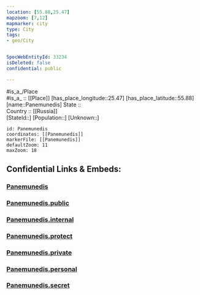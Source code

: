 ```yaml
---
location: [55.88,25.47] 
mapzoom: [7,12] 
mapmarker: city 
type: City
tags:
- geo/City


SpocWebEntityId: 33234
isDeleted: false
confidential: public

---
```

#is_a_/Place  
#is_a_ :: [[Place]] 
[has_place_longitude::25.47] 
[has_place_latitude::55.88] 
[name::Panemunedis] 
State ::  
Country :: [[Russia]]  
[StateId::] 
[Population::] 
[Unknown::] 


```leaflet
id: Panemunedis
coordinates: [[Panemunedis]] 
markerFile: [[Panemunedis]] 
defaultZoom: 11 
maxZoom: 18
```


## Confidential Links & Embeds: 

### [Panemunedis](/_Standards/Earth/Continent/Europe/Europe~North/Lithuania/Counties~Lithuania/Panevezio/City/Panemunedis.md) 

### [Panemunedis.public](/_public/Earth/Continent/Europe/Europe~North/Lithuania/Counties~Lithuania/Panevezio/City/Panemunedis.public.md) 

### [Panemunedis.internal](/_internal/Earth/Continent/Europe/Europe~North/Lithuania/Counties~Lithuania/Panevezio/City/Panemunedis.internal.md) 

### [Panemunedis.protect](/_protect/Earth/Continent/Europe/Europe~North/Lithuania/Counties~Lithuania/Panevezio/City/Panemunedis.protect.md) 

### [Panemunedis.private](/_private/Earth/Continent/Europe/Europe~North/Lithuania/Counties~Lithuania/Panevezio/City/Panemunedis.private.md) 

### [Panemunedis.personal](/_personal/Earth/Continent/Europe/Europe~North/Lithuania/Counties~Lithuania/Panevezio/City/Panemunedis.personal.md) 

### [Panemunedis.secret](/_secret/Earth/Continent/Europe/Europe~North/Lithuania/Counties~Lithuania/Panevezio/City/Panemunedis.secret.md)

